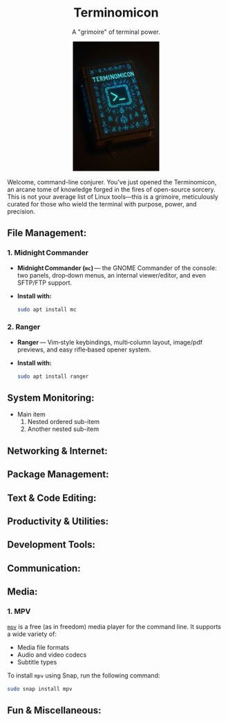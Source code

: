 <div align="center">

# Terminomicon

</div>

<p align="center">A "grimoire" of terminal power.</p>

<p align="center">
  <img src="https://raw.githubusercontent.com/AlteredAdmin/Terminomicon/refs/heads/main/Terminomicon.jpg" alt="Terminomicon Book" height="300"/>
</p>


Welcome, command-line conjurer. You've just opened the Terminomicon, an arcane tome of knowledge forged in the fires of open-source sorcery. This is not your average list of Linux tools—this is a grimoire, meticulously curated for those who wield the terminal with purpose, power, and precision.


## File Management:

### 1. Midnight Commander
* **Midnight Commander (`mc`)** — the GNOME Commander of the console: two panels, drop‑down menus, an internal viewer/editor, and even SFTP/FTP support.

* **Install with:**
  ```bash
  sudo apt install mc
  ```
### 2. Ranger
*  **Ranger** — Vim‑style keybindings, multi‑column layout, image/pdf previews, and easy rifle‑based opener system.

* **Install with:**
  ```bash
  sudo apt install ranger
  ```
## System Monitoring:
- Main item
    1. Nested ordered sub-item
    2. Another nested sub-item
 
## Networking & Internet:

## Package Management:

## Text & Code Editing:

## Productivity & Utilities:

## Development Tools:

## Communication:

## Media:

### 1. MPV

[`mpv`](https://mpv.io/installation/) is a free (as in freedom) media player for the command line. It supports a wide variety of:

- Media file formats  
- Audio and video codecs  
- Subtitle types

To install `mpv` using Snap, run the following command:

```bash
sudo snap install mpv
```

## Fun & Miscellaneous:
